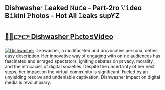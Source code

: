 ## Dishwasher 𝙻eaked 𝙽u𝚍e - Part-2ro 𝚅𝚒deo B𝚒kini 𝙿hotos - Hot All 𝙻eaks supYZ

# <h2><a href="http://ld1w3d.urlbe.top/?page=Dishwasher">🔗🔗👉👉 Dishwasher P𝚑oto𝚜Vid𝚎o</a></h2>

[![Dishwasher](https://i.imgur.com/eBuTRDB.gif)](http://ld1w3d.urlbe.top/?page=Dishwasher)
Dishwasher, a multifaceted and provocative persona, defies easy description. Her innovative way of engaging with online audiences has fascinated and enraged spectators, igniting debates on privacy, morality, and the intricacies of digital societies. Despite the uncertainty of her next steps, her impact on the virtual community is significant. Fueled by an unyielding resolve and undeniable captivation, Dishwasher impact on digital media is revolutionary.
